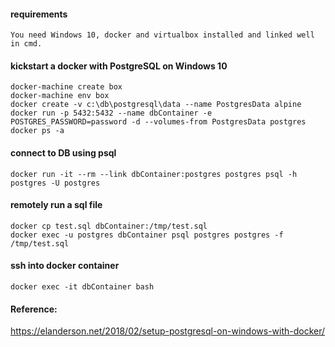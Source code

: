 #### requirements
```
You need Windows 10, docker and virtualbox installed and linked well in cmd.
```
#### kickstart a docker with PostgreSQL on Windows 10
```
docker-machine create box
docker-machine env box
docker create -v c:\db\postgresql\data --name PostgresData alpine
docker run -p 5432:5432 --name dbContainer -e POSTGRES_PASSWORD=password -d --volumes-from PostgresData postgres
docker ps -a
```

#### connect to DB using psql
```
docker run -it --rm --link dbContainer:postgres postgres psql -h postgres -U postgres
```

#### remotely run a sql file
```
docker cp test.sql dbContainer:/tmp/test.sql
docker exec -u postgres dbContainer psql postgres postgres -f /tmp/test.sql
```

#### ssh into docker container
```
docker exec -it dbContainer bash
```

#### Reference:
https://elanderson.net/2018/02/setup-postgresql-on-windows-with-docker/